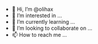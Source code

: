 - 👋 Hi, I’m @olihax
- 👀 I’m interested in ...
- 🌱 I’m currently learning ...
- 💞️ I’m looking to collaborate on ...
- 📫 How to reach me ...

<!---
olihax/olihax is a ✨ special ✨ repository because its `README.md` (this file) appears on your GitHub profile.
You can click the Preview link to take a look at your changes.
--->
